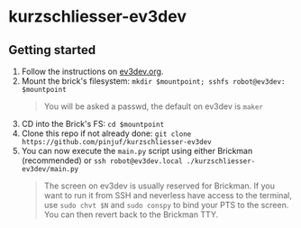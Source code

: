 # kurzschliesser-ev3dev

## Getting started

 1) Follow the instructions on [ev3dev.org](https://www.ev3dev.org/docs/tutorials/connecting-to-the-internet-via-usb/).
 2) Mount the brick's filesystem: `mkdir $mountpoint; sshfs robot@ev3dev: $mountpoint`
    > You will be asked a passwd, the default on ev3dev is `maker`
 3) CD into the Brick's FS: `cd $mountpoint`
 4) Clone this repo if not already done: `git clone https://github.com/pinjuf/kurzschliesser-ev3dev`
 5) You can now execute the `main.py` script using either Brickman (recommended) or `ssh robot@ev3dev.local ./kurzschliesser-ev3dev/main.py`
    > The screen on ev3dev is usually reserved for Brickman. If you want to run it from SSH and neverless have access to the terminal, use `sudo chvt $N` and `sudo conspy` to bind your PTS to the screen. You can then revert back to the Brickman TTY.
